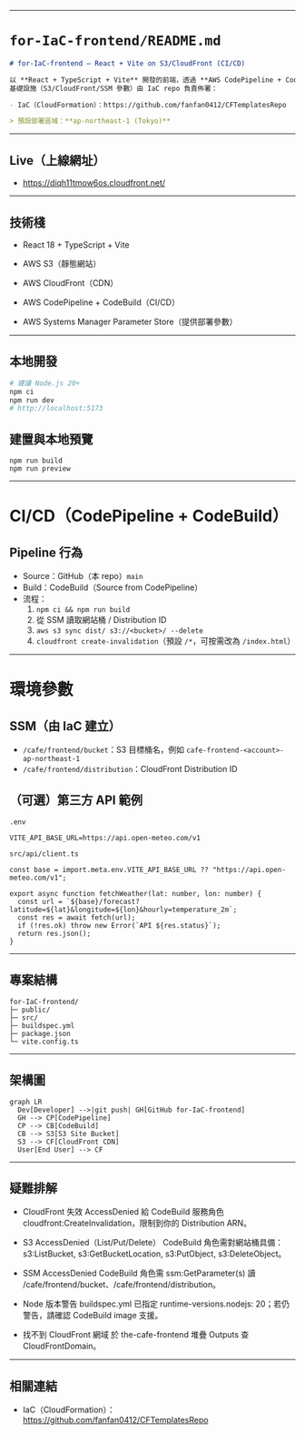 
---

# `for-IaC-frontend/README.md`

```markdown
# for-IaC-frontend — React + Vite on S3/CloudFront (CI/CD)

以 **React + TypeScript + Vite** 開發的前端，透過 **AWS CodePipeline + CodeBuild** 自動建置並發佈到 **S3**，由 **CloudFront** 對外服務。  
基礎設施（S3/CloudFront/SSM 參數）由 IaC repo 負責佈署：

- IaC（CloudFormation）：https://github.com/fanfan0412/CFTemplatesRepo

> 預設部署區域：**ap-northeast-1 (Tokyo)**
```
---

## Live（上線網址）
- https://diqh11tmow6os.cloudfront.net/
---

## 技術棧

* React 18 + TypeScript + Vite

* AWS S3（靜態網站）

* AWS CloudFront（CDN）

* AWS CodePipeline + CodeBuild（CI/CD）

* AWS Systems Manager Parameter Store（提供部署參數）
---

## 本地開發
```bash
# 建議 Node.js 20+
npm ci
npm run dev
# http://localhost:5173
```
## 建置與本地預覽
```
npm run build
npm run preview
```
---
# CI/CD（CodePipeline + CodeBuild）
## Pipeline 行為
* Source：GitHub（本 repo）`main`
* Build：CodeBuild（Source from CodePipeline）
* 流程：
  1. `npm ci && npm run build`
  2. 從 SSM 讀取網站桶 / Distribution ID
  3. `aws s3 sync dist/ s3://<bucket>/ --delete`
  4. `cloudfront create-invalidation`（預設 `/*`，可按需改為 `/index.html`）
---
# 環境參數
## SSM（由 IaC 建立）
* `/cafe/frontend/bucket`：S3 目標桶名，例如 `cafe-frontend-<account>-ap-northeast-1`
* `/cafe/frontend/distribution`：CloudFront Distribution ID

## （可選）第三方 API 範例
`.env`
```
VITE_API_BASE_URL=https://api.open-meteo.com/v1
```
`src/api/client.ts`
```
const base = import.meta.env.VITE_API_BASE_URL ?? "https://api.open-meteo.com/v1";

export async function fetchWeather(lat: number, lon: number) {
  const url = `${base}/forecast?latitude=${lat}&longitude=${lon}&hourly=temperature_2m`;
  const res = await fetch(url);
  if (!res.ok) throw new Error(`API ${res.status}`);
  return res.json();
}
```
---
## 專案結構
```arduino
for-IaC-frontend/
├─ public/
├─ src/
├─ buildspec.yml
├─ package.json
└─ vite.config.ts
```
---
## 架構圖
```mermaid
graph LR
  Dev[Developer] -->|git push| GH[GitHub for-IaC-frontend]
  GH --> CP[CodePipeline]
  CP --> CB[CodeBuild]
  CB --> S3[S3 Site Bucket]
  S3 --> CF[CloudFront CDN]
  User[End User] --> CF
```
---
## 疑難排解
* CloudFront 失效 AccessDenied
  給 CodeBuild 服務角色 cloudfront:CreateInvalidation，限制到你的 Distribution ARN。

* S3 AccessDenied（List/Put/Delete）
  CodeBuild 角色需對網站桶具備：s3:ListBucket, s3:GetBucketLocation, s3:PutObject, s3:DeleteObject。

* SSM AccessDenied
  CodeBuild 角色需 ssm:GetParameter(s) 讀 /cafe/frontend/bucket、/cafe/frontend/distribution。

* Node 版本警告
  buildspec.yml 已指定 runtime-versions.nodejs: 20；若仍警告，請確認 CodeBuild image 支援。

* 找不到 CloudFront 網域
  於 the-cafe-frontend 堆疊 Outputs 查 CloudFrontDomain。
---

## 相關連結
* IaC（CloudFormation）：https://github.com/fanfan0412/CFTemplatesRepo
